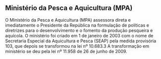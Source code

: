 Ministério da Pesca e Aquicultura (MPA)
---

O Ministério da Pesca e Aquicultura (MPA) assessora direta e imediatamente o Presidente da República na formulação de
políticas e diretrizes para o desenvolvimento e o fomento da produção pesqueira e aquícola. O ministério foi criado em
1 de janeiro de 2003 com o nome de Secretaria Especial da Aquicultura e Pesca (SEAP) pela medida provisória 103, que
depois se transformou na lei nº 10.683.3 A transformação em ministério se deu pela lei nº 11.958 de 26 de junho de 2009.
